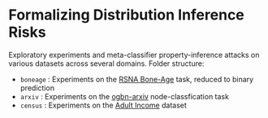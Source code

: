 # Formalizing Distribution Inference Risks

Exploratory experiments and meta-classifier property-inference attacks on various datasets across several domains.
Folder structure:

- `boneage` : Experiments on the [RSNA Bone-Age](https://www.kaggle.com/kmader/rsna-bone-age) task, reduced to binary prediction
- `arxiv` : Experiments on the [ogbn-arxiv](https://ogb.stanford.edu/docs/nodeprop/) node-classfication task
- `census` : Experiments on the [Adult Income](https://www.kaggle.com/uciml/adult-census-income) dataset

